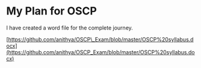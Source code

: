 # My Plan for OSCP

I have created a word file for the complete journey.

[https://github.com/anithya/OSCP\_Exam/blob/master/OSCP%20syllabus.docx](https://github.com/anithya/OSCP_Exam/blob/master/OSCP%20syllabus.docx)

